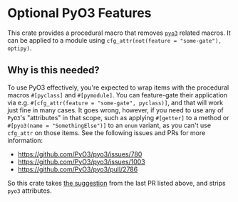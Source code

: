 # Optional PyO3 Features

This crate provides a procedural macro that removes [`pyo3`][] related macros.
It can be applied to a module using `cfg_attr(not(feature = "some-gate"), optipy)`.

## Why is this needed?

To use PyO3 effectively,
you're expected to wrap items with the procedural macros `#[pyclass]` and `#[pymodule]`.
You can feature-gate their application via e.g. `#[cfg_attr(feature = "some-gate", pyclass)]`,
and that will work just fine in many cases.
It goes wrong, however, if you need to use any of `PyO3`'s "attributes" in that scope,
such as applying `#[getter]` to a method or `#[pyo3(name = "SomethingElse")]` to an `enum` variant,
as you can't use `cfg_attr` on those items. See the following issues and PRs for more information:

- https://github.com/PyO3/pyo3/issues/780
- https://github.com/PyO3/pyo3/issues/1003
- https://github.com/PyO3/pyo3/pull/2786 

So this crate takes [the suggestion][pr-suggestion] from the last PR listed above,
and strips `pyo3` attributes. 

[`pyo3`]: https://github.com/PyO3/
[pr-suggestion]: https://github.com/PyO3/pyo3/pull/2786#issuecomment-1331207264

